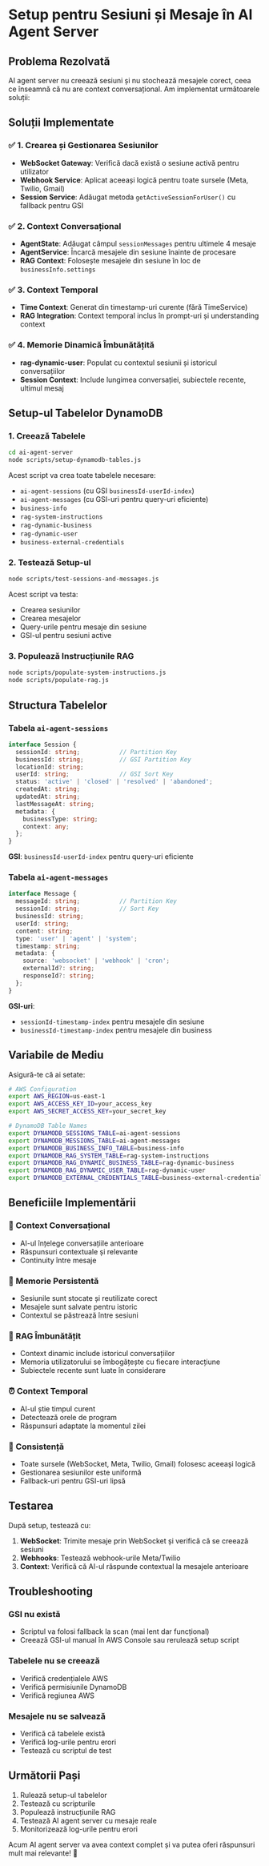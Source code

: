 # Setup pentru Sesiuni și Mesaje în AI Agent Server

## Problema Rezolvată

AI agent server nu creează sesiuni și nu stochează mesajele corect, ceea ce înseamnă că nu are context conversațional. Am implementat următoarele soluții:

## Soluții Implementate

### ✅ 1. Crearea și Gestionarea Sesiunilor
- **WebSocket Gateway**: Verifică dacă există o sesiune activă pentru utilizator
- **Webhook Service**: Aplicat aceeași logică pentru toate sursele (Meta, Twilio, Gmail)
- **Session Service**: Adăugat metoda `getActiveSessionForUser()` cu fallback pentru GSI

### ✅ 2. Context Conversațional
- **AgentState**: Adăugat câmpul `sessionMessages` pentru ultimele 4 mesaje
- **AgentService**: Încarcă mesajele din sesiune înainte de procesare
- **RAG Context**: Folosește mesajele din sesiune în loc de `businessInfo.settings`

### ✅ 3. Context Temporal
- **Time Context**: Generat din timestamp-uri curente (fără TimeService)
- **RAG Integration**: Context temporal inclus în prompt-uri și understanding context

### ✅ 4. Memorie Dinamică Îmbunătățită
- **rag-dynamic-user**: Populat cu contextul sesiunii și istoricul conversațiilor
- **Session Context**: Include lungimea conversației, subiectele recente, ultimul mesaj

## Setup-ul Tabelelor DynamoDB

### 1. Creează Tabelele

```bash
cd ai-agent-server
node scripts/setup-dynamodb-tables.js
```

Acest script va crea toate tabelele necesare:
- `ai-agent-sessions` (cu GSI `businessId-userId-index`)
- `ai-agent-messages` (cu GSI-uri pentru query-uri eficiente)
- `business-info`
- `rag-system-instructions`
- `rag-dynamic-business`
- `rag-dynamic-user`
- `business-external-credentials`

### 2. Testează Setup-ul

```bash
node scripts/test-sessions-and-messages.js
```

Acest script va testa:
- Crearea sesiunilor
- Crearea mesajelor
- Query-urile pentru mesaje din sesiune
- GSI-ul pentru sesiuni active

### 3. Populează Instrucțiunile RAG

```bash
node scripts/populate-system-instructions.js
node scripts/populate-rag.js
```

## Structura Tabelelor

### Tabela `ai-agent-sessions`
```typescript
interface Session {
  sessionId: string;           // Partition Key
  businessId: string;          // GSI Partition Key
  locationId: string;
  userId: string;              // GSI Sort Key
  status: 'active' | 'closed' | 'resolved' | 'abandoned';
  createdAt: string;
  updatedAt: string;
  lastMessageAt: string;
  metadata: {
    businessType: string;
    context: any;
  };
}
```

**GSI**: `businessId-userId-index` pentru query-uri eficiente

### Tabela `ai-agent-messages`
```typescript
interface Message {
  messageId: string;           // Partition Key
  sessionId: string;           // Sort Key
  businessId: string;
  userId: string;
  content: string;
  type: 'user' | 'agent' | 'system';
  timestamp: string;
  metadata: {
    source: 'websocket' | 'webhook' | 'cron';
    externalId?: string;
    responseId?: string;
  };
}
```

**GSI-uri**:
- `sessionId-timestamp-index` pentru mesajele din sesiune
- `businessId-timestamp-index` pentru mesajele din business

## Variabile de Mediu

Asigură-te că ai setate:

```bash
# AWS Configuration
export AWS_REGION=us-east-1
export AWS_ACCESS_KEY_ID=your_access_key
export AWS_SECRET_ACCESS_KEY=your_secret_key

# DynamoDB Table Names
export DYNAMODB_SESSIONS_TABLE=ai-agent-sessions
export DYNAMODB_MESSIONS_TABLE=ai-agent-messages
export DYNAMODB_BUSINESS_INFO_TABLE=business-info
export DYNAMODB_RAG_SYSTEM_TABLE=rag-system-instructions
export DYNAMODB_RAG_DYNAMIC_BUSINESS_TABLE=rag-dynamic-business
export DYNAMODB_RAG_DYNAMIC_USER_TABLE=rag-dynamic-user
export DYNAMODB_EXTERNAL_CREDENTIALS_TABLE=business-external-credentials
```

## Beneficiile Implementării

### 🎯 Context Conversațional
- AI-ul înțelege conversațiile anterioare
- Răspunsuri contextuale și relevante
- Continuity între mesaje

### 💾 Memorie Persistentă
- Sesiunile sunt stocate și reutilizate corect
- Mesajele sunt salvate pentru istoric
- Contextul se păstrează între sesiuni

### 🧠 RAG Îmbunătățit
- Context dinamic include istoricul conversațiilor
- Memoria utilizatorului se îmbogățește cu fiecare interacțiune
- Subiectele recente sunt luate în considerare

### ⏰ Context Temporal
- AI-ul știe timpul curent
- Detectează orele de program
- Răspunsuri adaptate la momentul zilei

### 🔄 Consistență
- Toate sursele (WebSocket, Meta, Twilio, Gmail) folosesc aceeași logică
- Gestionarea sesiunilor este uniformă
- Fallback-uri pentru GSI-uri lipsă

## Testarea

După setup, testează cu:

1. **WebSocket**: Trimite mesaje prin WebSocket și verifică că se creează sesiuni
2. **Webhooks**: Testează webhook-urile Meta/Twilio
3. **Context**: Verifică că AI-ul răspunde contextual la mesajele anterioare

## Troubleshooting

### GSI nu există
- Scriptul va folosi fallback la scan (mai lent dar funcțional)
- Creează GSI-ul manual în AWS Console sau rerulează setup script

### Tabelele nu se creează
- Verifică credențialele AWS
- Verifică permisiunile DynamoDB
- Verifică regiunea AWS

### Mesajele nu se salvează
- Verifică că tabelele există
- Verifică log-urile pentru erori
- Testează cu scriptul de test

## Următorii Pași

1. Rulează setup-ul tabelelor
2. Testează cu scripturile
3. Populează instrucțiunile RAG
4. Testează AI agent server cu mesaje reale
5. Monitorizează log-urile pentru erori

Acum AI agent server va avea context complet și va putea oferi răspunsuri mult mai relevante! 🎉
